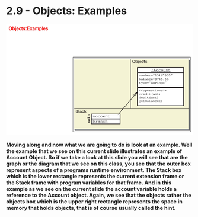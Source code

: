 # 2.9 - Objects: Examples

<img src="/images/02_09_01.jpg" width="600" height="300">

**Moving along and now what we are going to do is look at an example. Well the example that we see on this current slide illustrates an example of Account Object. So if we take a look at this slide you will see that are the graph or the diagram that we see on this class, you see that the outer box represent aspects of a programs runtime environment. The Stack box which is the lower rectangle represents the current extension frame or the Stack frame with program variables for that frame. And in this example as we see on the current slide the account variable holds a reference to the Account object. Again, we see that the objects rather the objects box which is the upper right rectangle represents the space in memory that holds objects, that is of course usually called the hint.**